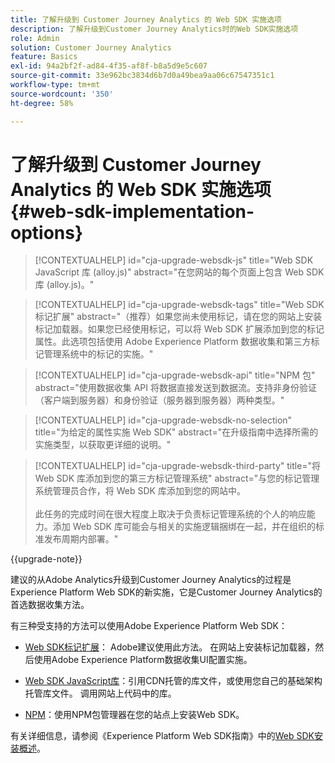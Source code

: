 ```yaml
---
title: 了解升级到 Customer Journey Analytics 的 Web SDK 实施选项
description: 了解升级到Customer Journey Analytics时的Web SDK实施选项
role: Admin
solution: Customer Journey Analytics
feature: Basics
exl-id: 94a2bf2f-ad84-4f35-af8f-b8a5d9e5c607
source-git-commit: 33e962bc3834d6b7d0a49bea9aa06c67547351c1
workflow-type: tm+mt
source-wordcount: '350'
ht-degree: 58%

---
```


# 了解升级到 Customer Journey Analytics 的 Web SDK 实施选项 {#web-sdk-implementation-options}

<!-- markdownlint-disable MD034 -->

>[!CONTEXTUALHELP]
>id="cja-upgrade-websdk-js"
>title="Web SDK JavaScript 库 (alloy.js)"
>abstract="在您网站的每个页面上包含 Web SDK 库 (alloy.js)。"

<!-- markdownlint-enable MD034 -->

<!-- markdownlint-disable MD034 -->

>[!CONTEXTUALHELP]
>id="cja-upgrade-websdk-tags"
>title="Web SDK 标记扩展"
>abstract="（推荐）如果您尚未使用标记，请在您的网站上安装标记加载器。如果您已经使用标记，可以将 Web SDK 扩展添加到您的标记属性。此选项包括使用 Adobe Experience Platform 数据收集和第三方标记管理系统中的标记的实施。"

<!-- markdownlint-enable MD034 -->

<!-- markdownlint-disable MD034 -->

>[!CONTEXTUALHELP]
>id="cja-upgrade-websdk-api"
>title="NPM 包"
>abstract="使用数据收集 API 将数据直接发送到数据流。支持非身份验证（客户端到服务器）和身份验证（服务器到服务器）两种类型。"

<!-- markdownlint-enable MD034 -->

<!-- markdownlint-disable MD034 -->

>[!CONTEXTUALHELP]
>id="cja-upgrade-websdk-no-selection"
>title="为给定的属性实施 Web SDK"
>abstract="在升级指南中选择所需的实施类型，以获取更详细的说明。"

<!-- markdownlint-enable MD034 -->

<!-- markdownlint-disable MD034 -->

>[!CONTEXTUALHELP]
>id="cja-upgrade-websdk-third-party"
>title="将 Web SDK 库添加到您的第三方标记管理系统"
>abstract="与您的标记管理系统管理员合作，将 Web SDK 库添加到您的网站中。<br><br>此任务的完成时间在很大程度上取决于负责标记管理系统的个人的响应能力。添加 Web SDK 库可能会与相关的实施逻辑捆绑在一起，并在组织的标准发布周期内部署。"

<!-- markdownlint-enable MD034 -->

{{upgrade-note}}

建议的从Adobe Analytics升级到Customer Journey Analytics的过程是Experience Platform Web SDK的新实施，它是Customer Journey Analytics的首选数据收集方法。

有三种受支持的方法可以使用Adobe Experience Platform Web SDK：

* [Web SDK标记扩展](https://experienceleague.adobe.com/en/docs/experience-platform/web-sdk/install/extension)： Adobe建议使用此方法。 在网站上安装标记加载器，然后使用Adobe Experience Platform数据收集UI配置实施。

* [Web SDK JavaScript库](https://experienceleague.adobe.com/en/docs/experience-platform/web-sdk/install/library)：引用CDN托管的库文件，或使用您自己的基础架构托管库文件。 调用网站上代码中的库。

* [NPM](https://experienceleague.adobe.com/en/docs/experience-platform/web-sdk/install/npm)：使用NPM包管理器在您的站点上安装Web SDK。

有关详细信息，请参阅《Experience Platform Web SDK指南》中的[Web SDK安装概述](https://experienceleague.adobe.com/en/docs/experience-platform/web-sdk/install/overview)。
